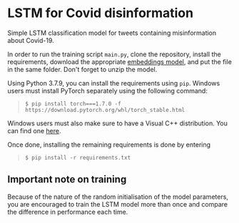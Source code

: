 # LSTM for Covid disinformation

Simple LSTM classification model for tweets containing misinformation about Covid-19.

In order to run the training script `main.py`, clone the repository, install the requirements, download the appropriate [embeddings model](http://vectors.nlpl.eu/repository/20/6.zip), and put the file in the same folder. Don't forget to unzip the model.

Using Python 3.7.9, you can install the requirements using `pip`. Windows users must install PyTorch separately using  the following command:

> ```$ pip install torch===1.7.0 -f https://download.pytorch.org/whl/torch_stable.html```

Windows users must also make sure to have a Visual C++ distribution. You can find one [here](https://aka.ms/vs/16/release/vc_redist.x64.exe).

Once done, installing the remaining requirements is done by entering

> ```$ pip install -r requirements.txt ```


## Important note on training

Because of the nature of the random initialisation of the model parameters, you are encouraged to train the LSTM model more than once and compare the difference in performance each time.